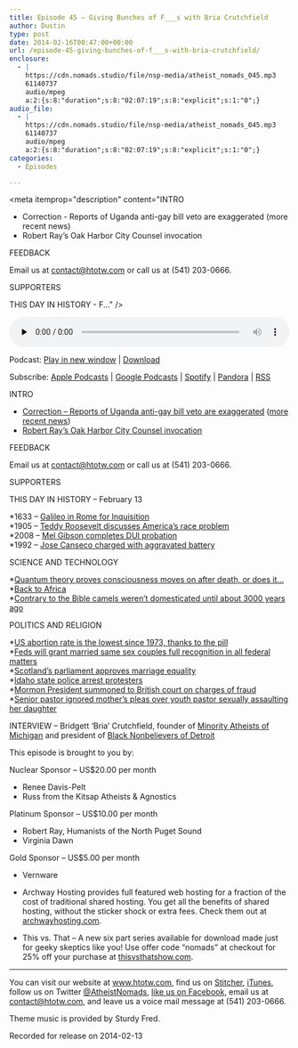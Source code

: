 ```yaml
---
title: Episode 45 – Giving Bunches of F___s with Bria Crutchfield
author: Dustin
type: post
date: 2014-02-16T00:47:00+00:00
url: /episode-45-giving-bunches-of-f___s-with-bria-crutchfield/
enclosure:
  - |
    https://cdn.nomads.studio/file/nsp-media/atheist_nomads_045.mp3
    61140737
    audio/mpeg
    a:2:{s:8:"duration";s:8:"02:07:19";s:8:"explicit";s:1:"0";}
audio_file:
  - |
    https://cdn.nomads.studio/file/nsp-media/atheist_nomads_045.mp3
    61140737
    audio/mpeg
    a:2:{s:8:"duration";s:8:"02:07:19";s:8:"explicit";s:1:"0";}
categories:
  - Episodes

---
```

<div itemscope itemtype="http://schema.org/AudioObject">
  <meta itemprop="name" content="Episode 45 &#8211; Giving Bunches of F___s with Bria Crutchfield" />
  
  <meta itemprop="uploadDate" content="2014-02-15T17:47:00-07:00" />
  
  <meta itemprop="encodingFormat" content="audio/mpeg" />
  
  <meta itemprop="duration" content="PT2H07M19S" />
  
  <meta itemprop="description" content="INTRO
* Correction - Reports of Uganda anti-gay bill veto are exaggerated (more recent news)
* Robert Ray’s Oak Harbor City Counsel invocation

FEEDBACK

Email us at contact@htotw.com or call us at (541) 203-0666.

SUPPORTERS

THIS DAY IN HISTORY - F..." />
  
  <meta itemprop="contentUrl" content="https://dts.podtrac.com/redirect.mp3/cdn.nomads.studio/file/nsp-media/atheist_nomads_045.mp3" />
  
  <meta itemprop="contentSize" content="58.3" />
  </p> 
  
  <div class="powerpress_player" id="powerpress_player_8300">
    <audio class="wp-audio-shortcode" id="audio-5193-44" preload="none" style="width: 100%;" controls="controls"><source type="audio/mpeg" src="https://dts.podtrac.com/redirect.mp3/cdn.nomads.studio/file/nsp-media/atheist_nomads_045.mp3?_=44" /><a href="https://dts.podtrac.com/redirect.mp3/cdn.nomads.studio/file/nsp-media/atheist_nomads_045.mp3">https://dts.podtrac.com/redirect.mp3/cdn.nomads.studio/file/nsp-media/atheist_nomads_045.mp3</a></audio>
  </div>
</div>

<p class="powerpress_links powerpress_links_mp3">
  Podcast: <a href="https://dts.podtrac.com/redirect.mp3/cdn.nomads.studio/file/nsp-media/atheist_nomads_045.mp3" class="powerpress_link_pinw" target="_blank" title="Play in new window" onclick="return powerpress_pinw('https://htotw.com/?powerpress_pinw=5193-podcast');" rel="nofollow">Play in new window</a> | <a href="https://dts.podtrac.com/redirect.mp3/cdn.nomads.studio/file/nsp-media/atheist_nomads_045.mp3" class="powerpress_link_d" title="Download" rel="nofollow" download="atheist_nomads_045.mp3">Download</a>
</p>

<p class="powerpress_links powerpress_subscribe_links">
  Subscribe: <a href="https://podcasts.apple.com/us/podcast/humanists-take-on-the-world/id530050098?mt=2&ls=1" class="powerpress_link_subscribe powerpress_link_subscribe_itunes" target="_blank" title="Subscribe on Apple Podcasts" rel="nofollow">Apple Podcasts</a> | <a href="https://www.google.com/podcasts?feed=aHR0cDovL2F0aGVpc3Rub21hZHMubGlic3luLmNvbS9yc3M%3D" class="powerpress_link_subscribe powerpress_link_subscribe_googleplay" target="_blank" title="Subscribe on Google Podcasts" rel="nofollow">Google Podcasts</a> | <a href="https://open.spotify.com/show/3LzK2xZGike6Tc1GEMtMbr?si=LieN9SNuTpq96smuaUsH8A" class="powerpress_link_subscribe powerpress_link_subscribe_spotify" target="_blank" title="Subscribe on Spotify" rel="nofollow">Spotify</a> | <a href="https://www.pandora.com/podcast/atheist-nomads/PC:10122?corr=62071012&part=ug" class="powerpress_link_subscribe powerpress_link_subscribe_pandora" target="_blank" title="Subscribe on Pandora" rel="nofollow">Pandora</a> | <a href="https://htotw.com/feed/podcast/" class="powerpress_link_subscribe powerpress_link_subscribe_rss" target="_blank" title="Subscribe via RSS" rel="nofollow">RSS</a>
</p>

INTRO  
* <a href="http://www.religiondispatches.org/archive/sexandgender/7545/did_uganda_s_president_really_veto_the_anti_gay_bill_/" target="_blank" rel="noopener">Correction &#8211; Reports of Uganda anti-gay bill veto are exaggerated</a> (<a href="http://www.theguardian.com/world/2014/feb/10/uganda-president-decision-anti-gay-bill-law" target="_blank" rel="noopener">more recent news</a>)  
* <a href="http://nwhumanist.com/tqh/2014/02/05/oak-harbor-invocation-a-success/" target="_blank" rel="noopener">Robert Ray’s Oak Harbor City Counsel invocation</a>

FEEDBACK

Email us at contact@htotw.com or call us at (541) 203-0666.

SUPPORTERS

THIS DAY IN HISTORY &#8211; February 13

*1633 &#8211; <a href="http://www.history.com/this-day-in-history/galileo-in-rome-for-inquisition" target="_blank" rel="noopener">Galileo in Rome for Inquisition</a>  
*1905 &#8211; <a href="http://www.history.com/this-day-in-history/teddy-roosevelt-discusses-americas-race-problem" target="_blank" rel="noopener">Teddy Roosevelt discusses America&#8217;s race problem</a>  
*2008 &#8211; <a href="http://www.history.com/this-day-in-history/actor-mel-gibson-completes-dui-probation" target="_blank" rel="noopener">Mel Gibson completes DUI probation</a>  
*1992 &#8211; <a href="http://www.nytimes.com/1992/02/14/sports/baseball-canseco-rams-into-wife-s-car.html" target="_blank" rel="noopener">Jose Canseco charged with aggravated battery</a>

SCIENCE AND TECHNOLOGY

*<a href="http://theviralpost.com/quantum-theory-proves-consciousness-moves-to-another-universe-at-death/" target="_blank" rel="noopener">Quantum theory proves consciousness moves on after death, or does it&#8230;</a>  
*<a href="http://www.newscientist.com/article/dn24988-humanitys-forgotten-return-to-africa-revealed-in-dna.html?cmpid=RSS|NSNS|2012-GLOBAL|online-news" target="_blank" rel="noopener">Back to Africa</a>  
*<a href="http://www.foxnews.com/science/2014/02/06/camel-bones-suggest-error-in-bible/" target="_blank" rel="noopener">Contrary to the Bible camels weren’t domesticated until about 3000 years ago</a>

POLITICS AND RELIGION

*<a href="http://www.thedailybeast.com/articles/2014/02/03/thank-the-pill-for-abortion-rate-drop.html" target="_blank" rel="noopener">US abortion rate is the lowest since 1973, thanks to the pill</a>  
*<a href="http://www.cnn.com/2014/02/08/politics/holder-same-sex-marriage-rights/" target="_blank" rel="noopener">Feds will grant married same sex couples full recognition in all federal matters</a>  
*<a href="http://thinkprogress.org/lgbt/2014/02/04/3247641/scotlands-parliament-passes-marriage-equality-105-18/" target="_blank" rel="noopener">Scotland’s parliament approves marriage equality</a>  
*<a href="http://www.boiseweekly.com/CityDesk/archives/2014/02/03/arrests-are-threatened-as-add-the-words-protest-blocks-idaho-senate-chambers" target="_blank" rel="noopener">Idaho state police arrest protesters</a>  
*<a href="http://www.mormonthink.com/monson-summons.htm" target="_blank" rel="noopener">Mormon President summoned to British court on charges of fraud</a>  
*<a href="http://www.rawstory.com/rs/2014/02/07/pleas-from-sexual-assault-victims-mother-ignored-by-church-prior-to-youth-pastors-arrest/" target="_blank" rel="noopener">Senior pastor ignored mother’s pleas over youth pastor sexually assaulting her daughter</a>

INTERVIEW &#8211; Bridgett ‘Bria’ Crutchfield, founder of <a href="http://www.minorityatheistsofmi.org/" target="_blank" rel="noopener">Minority Atheists of Michigan</a> and president of <a href="http://www.blacknonbelieversofdetroit.org/" target="_blank" rel="noopener">Black Nonbelievers of Detroit</a>

This episode is brought to you by:

Nuclear Sponsor &#8211; US$20.00 per month  
* Renee Davis-Pelt  
* Russ from the Kitsap Atheists & Agnostics

Platinum Sponsor – US$10.00 per month  
* Robert Ray, Humanists of the North Puget Sound  
* Virginia Dawn

Gold Sponsor – US$5.00 per month  
* Vernware

* Archway Hosting provides full featured web hosting for a fraction of the cost of traditional shared hosting. You get all the benefits of shared hosting, without the sticker shock or extra fees. Check them out at <a href="http://archwayhosting.com/" target="_blank" rel="noopener">archwayhosting.com</a>.  
* This vs. That &#8211; A new six part series available for download made just for geeky skeptics like you! Use offer code &#8220;nomads&#8221; at checkout for 25% off your purchase at <a href="http://www.thisvsthatshow.com/" target="_blank" rel="noopener">thisvsthatshow.com</a>.

<hr width="500" />

You can visit our website at <a href="https://www.htotw.com/" target="_blank" rel="noopener">www.htotw.com</a>, find us on <a href="http://www.stitcher.com/podcast/atheist-nomads?refid=stpr" target="blank" rel="noopener">Stitcher</a>, <a href="https://itunes.apple.com/us/podcast/atheist-nomads-podcast-mp3/id530050098?mt=2" target="_blank" rel="noopener">iTunes</a>, follow us on Twitter <a href="https://twitter.com/AtheistNomads" target="_blank" rel="noopener">@AtheistNomads</a>, <a href="https://htotw.com/facebook" target="_blank" rel="noopener">like us on Facebook</a>, email us at <contact@htotw.com>, and leave us a voice mail message at (541) 203-0666.

Theme music is provided by Sturdy Fred.

Recorded for release on 2014-02-13